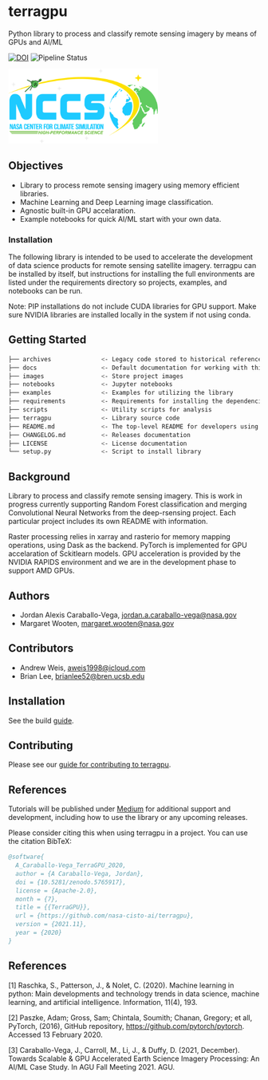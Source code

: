 # terragpu

Python library to process and classify remote sensing imagery by means of GPUs and AI/ML

[![DOI](https://zenodo.org/badge/295528915.svg)](https://zenodo.org/badge/latestdoi/295528915)
![Pipeline Status](https://github.com/nasa-cisto-ai/terragpu/actions/workflows/main.yml/badge.svg)


<img src="images/nccslogo.png" height="150" width="300">

## Objectives

- Library to process remote sensing imagery using memory efficient libraries.
- Machine Learning and Deep Learning image classification.
- Agnostic built-in GPU accelaration.
- Example notebooks for quick AI/ML start with your own data.

### Installation

The following library is intended to be used to accelerate the development of data science products for remote sensing satellite imagery. terragpu can be installed by itself, but instructions for installing the full environments are listed under the requirements directory so projects, examples, and notebooks can be run.

Note: PIP installations do not include CUDA libraries for GPU support. Make sure
NVIDIA libraries are installed locally in the system if not using conda.

## Getting Started

``` bash
├── archives              <- Legacy code stored to historical reference
├── docs                  <- Default documentation for working with this project
├── images                <- Store project images
├── notebooks             <- Jupyter notebooks
├── examples              <- Examples for utilizing the library
├── requirements          <- Requirements for installing the dependencies
├── scripts               <- Utility scripts for analysis
├── terragpu              <- Library source code
├── README.md             <- The top-level README for developers using this project
├── CHANGELOG.md          <- Releases documentation
├── LICENSE               <- License documentation
└── setup.py              <- Script to install library
```

## Background

Library to process and classify remote sensing imagery. This is work in progress currently supporting
Random Forest classification and merging Convolutional Neural Networks from the deep-rsensing project.
Each particular project includes its own README with information.

Raster processing relies in xarray and rasterio for memory mapping operations, using Dask as the backend.
PyTorch is implemented for GPU accelaration of Sckitlearn models. GPU acceleration is provided
by the NVIDIA RAPIDS environment and we are in the development phase to support AMD GPUs.

## Authors

- Jordan Alexis Caraballo-Vega, jordan.a.caraballo-vega@nasa.gov
- Margaret Wooten, margaret.wooten@nasa.gov

## Contributors

- Andrew Weis, aweis1998@icloud.com
- Brian Lee, brianlee52@bren.ucsb.edu

## Installation
See the build [guide](requirements/README.md).

## Contributing

Please see our [guide for contributing to terragpu](CONTRIBUTING.md).

## References

Tutorials will be published under [Medium](https://medium.com/@jordan.caraballo/) for additional support
and development, including how to use the library or any upcoming releases.

Please consider citing this when using terragpu in a project. You can use the citation BibTeX:

```bibtex
@software{
  A_Caraballo-Vega_TerraGPU_2020,
  author = {A Caraballo-Vega, Jordan},
  doi = {10.5281/zenodo.5765917},
  license = {Apache-2.0},
  month = {7},
  title = {{TerraGPU}},
  url = {https://github.com/nasa-cisto-ai/terragpu},
  version = {2021.11},
  year = {2020}
}
```

## References

[1] Raschka, S., Patterson, J., & Nolet, C. (2020). Machine learning in python: Main developments and technology trends in data science, machine learning, and artificial intelligence. Information, 11(4), 193.

[2] Paszke, Adam; Gross, Sam; Chintala, Soumith; Chanan, Gregory; et all, PyTorch, (2016), GitHub repository, <https://github.com/pytorch/pytorch>. Accessed 13 February 2020.

[3] Caraballo-Vega, J., Carroll, M., Li, J., & Duffy, D. (2021, December). Towards Scalable & GPU Accelerated Earth Science Imagery Processing: An AI/ML Case Study. In AGU Fall Meeting 2021. AGU.
